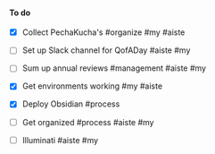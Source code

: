 
#### To do
- [x] Collect PechaKucha's #organize #my #aiste
- [ ] Set up Slack channel for QofADay #aiste #my
- [ ] Sum up annual reviews #management #aiste #my
- [x] Get environments working #my #aiste
- [x] Deploy Obsidian #process
- [ ] Get organized #process #aiste #my
- [ ] Illuminati #aiste #my




